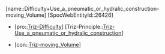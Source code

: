 ﻿---
type: TrizContradiction
aliases:
- Difficulty+Use_a_pneumatic_or_hydralic_construction-moving_Volume
license: CC BY-SA 4.0
copyright: https://github.com/SpocWeb
IsDeleted: false
IsReadOnly: false
Confidential: public
tags: 
- Triz/Contradiction
---
[name::Difficulty+Use_a_pneumatic_or_hydralic_construction-moving_Volume]
[SpocWebEntityId::26426]
+ [pro::[Triz-Difficulty](tech/Triz/Parameter/Triz-Difficulty.md)]
[Triz-Principle::[Triz-Use_a_pneumatic_or_hydralic_construction](tech/Triz/Principle/Triz-Use_a_pneumatic_or_hydralic_construction.md)]
- [con::[Triz-moving_Volume](tech/Triz/Parameter/Triz-moving_Volume.md)]

